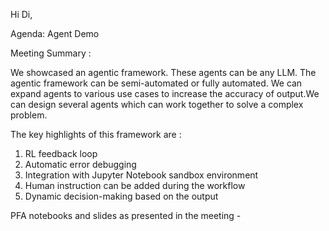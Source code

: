 Hi Di,

Agenda: Agent Demo

Meeting Summary :

We showcased an agentic framework. These agents can be any LLM. The agentic framework can be semi-automated or fully automated. We can expand agents to various use cases to increase the accuracy of output.We can design several agents which can work together to solve a complex problem.

The key highlights of this framework are :  
1) RL feedback loop
2) Automatic error debugging
3) Integration with Jupyter Notebook sandbox environment
4) Human instruction can be added during the workflow
5) Dynamic decision-making based on the output




PFA notebooks and slides as presented in the meeting -

